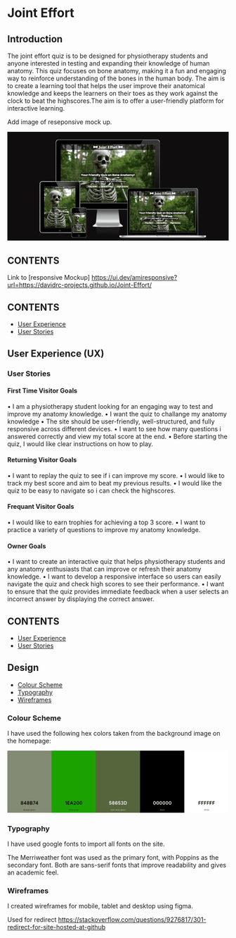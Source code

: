 # Joint Effort

## Introduction

The joint effort quiz is to be designed for physiotherapy students and anyone interested in testing and expanding their knowledge of human anatomy. This quiz focuses on bone anatomy, making it a fun and engaging way to reinforce understanding of the bones in the human body. The aim is to create a learning tool that helps the user improve their anatomical knowledge and keeps the learners on their toes as they work against the clock to beat the highscores.The aim is to offer a user-friendly platform for interactive learning.

Add image of reseponsive mock up.

![wireframehomepage](/assets/images/responsivemockup.png)

## CONTENTS

Link to [responsive Mockup] https://ui.dev/amiresponsive?url=https://davidrc-projects.github.io/Joint-Effort/

## CONTENTS

* [User Experience](#user-experience)
* [User Stories](#user-stories)

## User Experience (UX)

### User Stories

#### First Time Visitor Goals
• I am a physiotherapy student looking for an engaging way to test and improve my anatomy knowledge.
• I want the quiz to challange my anatomy knowledge
• The site should be user-friendly, well-structured, and fully responsive across different devices.
• I want to see how many questions i answered correctly and view my total score at the end.
• Before starting the quiz, I would like clear instructions on how to play.

#### Returning Visitor Goals
• I want to replay the quiz to see if i can improve my score.
• I would like to track my best score and aim to beat my previous results.
• I would like the quiz to be easy to navigate so i can check the highscores.

#### Frequant Visitor Goals
• I would like to earn trophies for achieving a top 3 score.
• I want to practice a variety of questions to improve my anatomy knowledge.

#### Owner Goals
• I want to create an interactive quiz that helps physiotherapy students and any anatomy enthusiasts that can improve or refresh their anatomy knowledge.
• I want to develop a responsive interface so users can easily navigate the quiz and check high scores to see their performance.
• I want to ensure that the quiz provides immediate feedback when a user selects an incorrect answer by displaying the correct answer.

## CONTENTS

* [User Experience](#user-experience)
* [User Stories](#user-stories)

## Design

* [Colour Scheme](#colour-scheme)
* [Typography](#typography)
* [Wireframes](#wireframes)

### Colour Scheme

I have used the following hex colors taken from the background image on the homepage:

![colourscheme](/assets/images/colourpicker.png)

### Typography

I have used google fonts to import all fonts on the site.

The Merriweather font was used as the primary font, with Poppins as the secondary font. Both are sans-serif fonts that improve readability and gives an academic feel.

### Wireframes

I created wireframes for mobile, tablet and desktop using figma.


Used for redirect
https://stackoverflow.com/questions/9276817/301-redirect-for-site-hosted-at-github